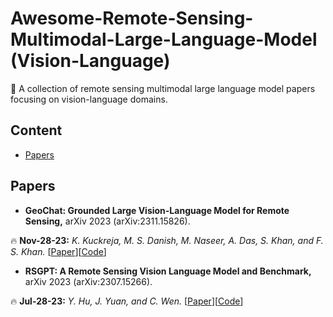 # Awesome-Remote-Sensing-Multimodal-Large-Language-Model (Vision-Language)

📢 A collection of remote sensing multimodal large language model papers focusing on vision-language domains.



## Content
- [Papers](#papers)



## Papers
- **GeoChat: Grounded Large Vision-Language Model for Remote Sensing,** arXiv 2023 (arXiv:2311.15826).

🔥 **Nov-28-23:** *K. Kuckreja, M. S. Danish, M. Naseer, A. Das, S. Khan, and F. S. Khan.* [[Paper](http://arxiv.org/abs/2311.15826)][[Code](https://github.com/mbzuai-oryx/geochat)]

- **RSGPT: A Remote Sensing Vision Language Model and Benchmark,** arXiv 2023 (arXiv:2307.15266).

🔥 **Jul-28-23:** *Y. Hu, J. Yuan, and C. Wen.* [[Paper](https://arxiv.org/abs/2307.15266)][[Code](https://github.com/Lavender105/RSGPT)]

